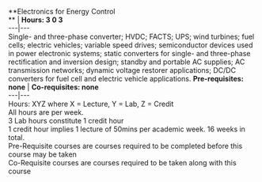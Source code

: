 **Electronics for Energy Control  
** | **Hours: 3 0 3**  
---|---  
Single- and three-phase converter; HVDC; FACTS; UPS; wind turbines; fuel cells; electric vehicles; variable speed drives; semiconductor devices used in power electronic systems; static converters for single- and three-phase rectification and inversion design; standby and portable AC supplies; AC transmission networks; dynamic voltage restorer applications; DC/DC converters for fuel cell and electric vehicle applications. 
**Pre-requisites: none** | **Co-requisites: none**  
---|---  
Hours: XYZ where X = Lecture, Y = Lab, Z = Credit  
All hours are per week.  
3 Lab hours constitute 1 credit hour  
1 credit hour implies 1 lecture of 50mins per academic week. 16 weeks in total.  
Pre-Requisite courses are courses required to be completed before this course may be taken  
Co-Requisite courses are courses required to be taken along with this course
